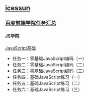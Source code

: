 ## [icessun](https://icessun.github.io/)

### [百度前端学院任务汇总](https://icessun.github.io/IFE2017/ifeindex.html)

#### JS学院

[JavaScript基础](https://icessun.github.io/IFE2017/javaScript.html)

- 任务一：零基础JavaScript编码（一）
- 任务二：零基础JavaScript编码（二）
- 任务三：零基础JavaScript编码（三）
- 任务四：基础JavaScript练习（一）
- 任务五：基础JavaScript练习（二）
- 任务六：基础JavaScript练习（三）
